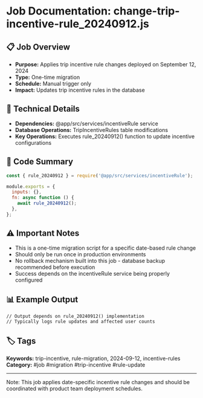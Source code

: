 # Job Documentation: change-trip-incentive-rule_20240912.js

## 📋 Job Overview
- **Purpose:** Applies trip incentive rule changes deployed on September 12, 2024
- **Type:** One-time migration
- **Schedule:** Manual trigger only
- **Impact:** Updates trip incentive rules in the database

## 🔧 Technical Details
- **Dependencies:** @app/src/services/incentiveRule service
- **Database Operations:** TripIncentiveRules table modifications
- **Key Operations:** Executes rule_20240912() function to update incentive configurations

## 📝 Code Summary
```javascript
const { rule_20240912 } = require('@app/src/services/incentiveRule');

module.exports = {
  inputs: {},
  fn: async function () {
    await rule_20240912();
  },
};
```

## ⚠️ Important Notes
- This is a one-time migration script for a specific date-based rule change
- Should only be run once in production environments
- No rollback mechanism built into this job - database backup recommended before execution
- Success depends on the incentiveRule service being properly configured

## 📊 Example Output
```
// Output depends on rule_20240912() implementation
// Typically logs rule updates and affected user counts
```

## 🏷️ Tags
**Keywords:** trip-incentive, rule-migration, 2024-09-12, incentive-rules
**Category:** #job #migration #trip-incentive #rule-update

---
Note: This job applies date-specific incentive rule changes and should be coordinated with product team deployment schedules.